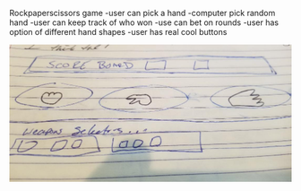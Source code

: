 
Rockpaperscissors game 
-user can pick a hand
-computer pick random hand
-user can keep track of who won
-use can bet on rounds
-user has option of different hand shapes
-user has real cool buttons

<img src= "css/wireframe.jpg">
